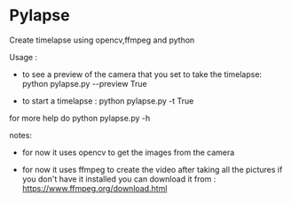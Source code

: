 Pylapse
=======


Create timelapse using opencv,ffmpeg and python

Usage :
- to see a preview of the camera that you set to take the timelapse:
python pylapse.py --preview True


- to start a timelapse :
python pylapse.py -t True

for more help do python pylapse.py -h

notes:
- for now it uses opencv to get the images from the camera

- for now it uses ffmpeg to create the video after taking all the pictures
  if you don't have it installed you can download it from :
  https://www.ffmpeg.org/download.html

